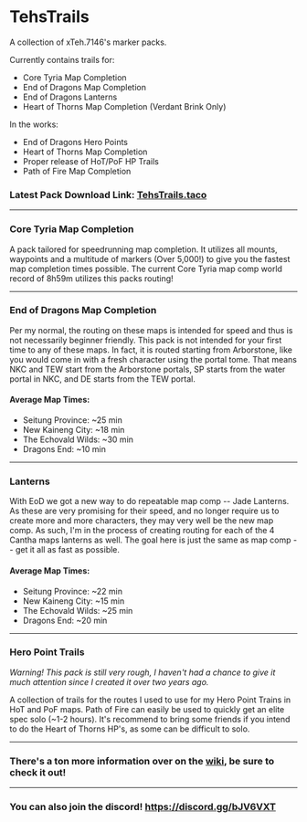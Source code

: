 # TehsTrails
A collection of xTeh.7146's marker packs. 

Currently contains trails for:
- Core Tyria Map Completion
- End of Dragons Map Completion
- End of Dragons Lanterns
- Heart of Thorns Map Completion (Verdant Brink Only)

In the works:
- End of Dragons Hero Points
- Heart of Thorns Map Completion
- Proper release of HoT/PoF HP Trails
- Path of Fire Map Completion

### Latest Pack Download Link: [TehsTrails.taco](https://github.com/xrandox/TehsTrails/raw/main/TehsTrails/TehsTrails.taco)

***

### Core Tyria Map Completion 
A pack tailored for speedrunning map completion. It utilizes all mounts, waypoints and a multitude of markers (Over 5,000!) to give you the fastest map completion times possible. The current Core Tyria map comp world record of 8h59m utilizes this packs routing!

***

### End of Dragons Map Completion
Per my normal, the routing on these maps is intended for speed and thus is not necessarily beginner friendly. This pack is not intended for your first time to any of these maps. In fact, it is routed starting from Arborstone, like you would come in with a fresh character using the portal tome. That means NKC and TEW start from the Arborstone portals, SP starts from the water portal in NKC, and DE starts from the TEW portal. 


#### Average Map Times:
- Seitung Province: ~25 min 
- New Kaineng City: ~18 min
- The Echovald Wilds: ~30 min
- Dragons End: ~10 min

***

### Lanterns 
With EoD we got a new way to do repeatable map comp -- Jade Lanterns. As these are very promising for their speed, and no longer require us to create more and more characters, they may very well be the new map comp. As such, I'm in the process of creating routing for each of the 4 Cantha maps lanterns as well. The goal here is just the same as map comp -- get it all as fast as possible.

#### Average Map Times:
- Seitung Province: ~22 min 
- New Kaineng City: ~15 min
- The Echovald Wilds: ~25 min
- Dragons End: ~20 min

***

### Hero Point Trails
*Warning! This pack is still very rough, I haven't had a chance to give it much attention since I created it over two years ago.*

A collection of trails for the routes I used to use for my Hero Point Trains in HoT and PoF maps. Path of Fire can easily be used to quickly get an elite spec solo (~1-2 hours). It's recommend to bring some friends if you intend to do the Heart of Thorns HP's, as some can be difficult to solo. 

***

### There's a ton more information over on the [wiki](https://github.com/xrandox/TehsTrails/wiki), be sure to check it out!

***

### You can also join the discord! https://discord.gg/bJV6VXT
